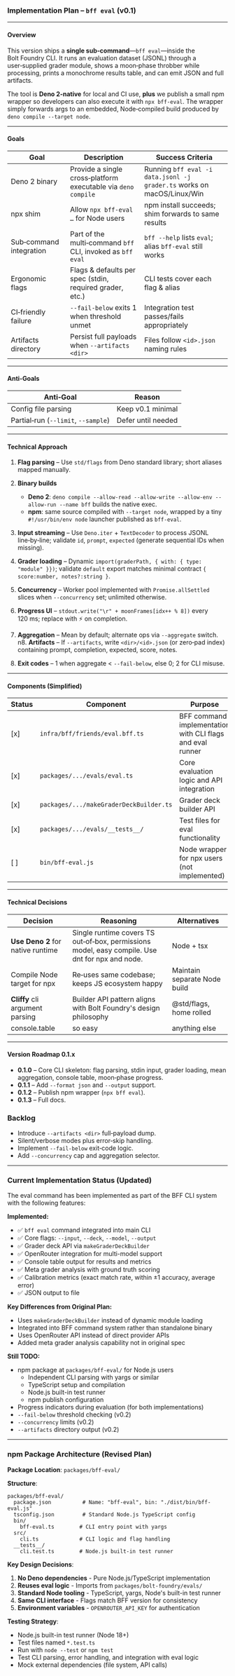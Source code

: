 ### Implementation Plan – `bff eval` (v0.1)

---

#### Overview

This version ships a **single sub‑command**—`bff eval`—inside the Bolt Foundry
CLI. It runs an evaluation dataset (JSONL) through a user‑supplied grader
module, shows a moon‑phase throbber while processing, prints a monochrome
results table, and can emit JSON and full artifacts.

The tool is **Deno 2‑native** for local and CI use, **plus** we publish a small
npm wrapper so developers can also execute it with `npx bff-eval`. The wrapper
simply forwards args to an embedded, Node‑compiled build produced by
`deno compile --target node`.

---

#### Goals

| Goal                    | Description                                                   | Success Criteria                                                       |
| ----------------------- | ------------------------------------------------------------- | ---------------------------------------------------------------------- |
| Deno 2 binary           | Provide a single cross‑platform executable via `deno compile` | Running `bff eval -i data.jsonl -j grader.ts` works on macOS/Linux/Win |
| npx shim                | Allow `npx bff-eval …` for Node users                         | npm install succeeds; shim forwards to same results                    |
| Sub‑command integration | Part of the multi‑command `bff` CLI, invoked as `bff eval`    | `bff --help` lists `eval`; alias `bff-eval` still works                |
| Ergonomic flags         | Flags & defaults per spec (stdin, required grader, etc.)      | CLI tests cover each flag & alias                                      |
| CI‑friendly failure     | `--fail-below` exits 1 when threshold unmet                   | Integration test passes/fails appropriately                            |
| Artifacts directory     | Persist full payloads when `--artifacts <dir>`                | Files follow `<id>.json` naming rules                                  |

---

#### Anti‑Goals

| Anti‑Goal                           | Reason             |
| ----------------------------------- | ------------------ |
| Config file parsing                 | Keep v0.1 minimal  |
| Partial‑run (`--limit`, `--sample`) | Defer until needed |

---

#### Technical Approach

1. **Flag parsing** – Use `std/flags` from Deno standard library; short aliases
   mapped manually.
2. **Binary builds**

   - **Deno 2**:
     `deno compile --allow-read --allow-write --allow-env --allow-run --name bff`
     builds the native exec.
   - **npm**: same source compiled with `--target node`, wrapped by a tiny
     `#!/usr/bin/env node` launcher published as `bff-eval`.
3. **Input streaming** – Use `Deno.iter` + `TextDecoder` to process JSONL
   line‑by‑line; validate `id`, `prompt`, `expected` (generate sequential IDs
   when missing).
4. **Grader loading** – Dynamic
   `import(graderPath, { with: { type: "module" }})`; validate `default` export
   matches minimal contract `{ score:number, notes?:string }`.
5. **Concurrency** – Worker pool implemented with `Promise.allSettled` slices
   when `--concurrency` set; unlimited otherwise.
6. **Progress UI** – `stdout.write("\r" + moonFrames[idx++ % 8])` every 120 ms;
   replace with ⚡ on completion.
7. **Aggregation** – Mean by default; alternate ops via `--aggregate` switch.
   n8. **Artifacts** – If `--artifacts`, write `<dir>/<id>.json` (or zero‑pad
   index) containing prompt, completion, expected, score, notes.
8. **Exit codes** – 1 when aggregate < `--fail-below`, else 0; 2 for CLI misuse.

---

#### Components (Simplified)

| Status | Component                               | Purpose                                                   |
| ------ | --------------------------------------- | --------------------------------------------------------- |
| \[x]   | `infra/bff/friends/eval.bff.ts`         | BFF command implementation with CLI flags and eval runner |
| \[x]   | `packages/.../evals/eval.ts`            | Core evaluation logic and API integration                 |
| \[x]   | `packages/.../makeGraderDeckBuilder.ts` | Grader deck builder API                                   |
| \[x]   | `packages/.../evals/__tests__/`         | Test files for eval functionality                         |
| \[ ]   | `bin/bff-eval.js`                       | Node wrapper for npx users (not implemented)              |

---

#### Technical Decisions

| Decision                          | Reasoning                                                                                       | Alternatives                 |
| --------------------------------- | ----------------------------------------------------------------------------------------------- | ---------------------------- |
| **Use Deno 2** for native runtime | Single runtime covers TS out‑of‑box, permissions model, easy compile. Use dnt for npx and node. | Node + tsx                   |
| Compile Node target for npx       | Re‑uses same codebase; keeps JS ecosystem happy                                                 | Maintain separate Node build |
| **Cliffy** cli argument parsing   | Builder API pattern aligns with Bolt Foundry's design philosophy                                | @std/flags, home rolled      |
| console.table                     | so easy                                                                                         | anything else                |

---

#### Version Roadmap 0.1.x

- **0.1.0** – Core CLI skeleton: flag parsing, stdin input, grader loading, mean
  aggregation, console table, moon‑phase progress.
- **0.1.1** – Add `--format json` and `--output` support.
- **0.1.2** – Publish npm wrapper (`npx bff eval`).
- **0.1.3** – Full docs.

### Backlog

- Introduce `--artifacts <dir>` full‑payload dump.
- Silent/verbose modes plus error‑skip handling.
- Implement `--fail-below` exit‑code logic.
- Add `--concurrency` cap and aggregation selector.

---

### Current Implementation Status (Updated)

The eval command has been implemented as part of the BFF CLI system with the
following features:

**Implemented:**

- ✅ `bff eval` command integrated into main CLI
- ✅ Core flags: `--input`, `--deck`, `--model`, `--output`
- ✅ Grader deck API via `makeGraderDeckBuilder`
- ✅ OpenRouter integration for multi-model support
- ✅ Console table output for results and metrics
- ✅ Meta grader analysis with ground truth scoring
- ✅ Calibration metrics (exact match rate, within ±1 accuracy, average error)
- ✅ JSON output to file

**Key Differences from Original Plan:**

- Uses `makeGraderDeckBuilder` instead of dynamic module loading
- Integrated into BFF command system rather than standalone binary
- Uses OpenRouter API instead of direct provider APIs
- Added meta grader analysis capability not in original spec

**Still TODO:**

- npm package at `packages/bff-eval/` for Node.js users
  - Independent CLI parsing with yargs or similar
  - TypeScript setup and compilation
  - Node.js built-in test runner
  - npm publish configuration
- Progress indicators during evaluation (for both implementations)
- `--fail-below` threshold checking (v0.2)
- `--concurrency` limits (v0.2)
- `--artifacts` directory output (v0.2)

---

### npm Package Architecture (Revised Plan)

**Package Location**: `packages/bff-eval/`

**Structure**:

```
packages/bff-eval/
  package.json          # Name: "bff-eval", bin: "./dist/bin/bff-eval.js"
  tsconfig.json         # Standard Node.js TypeScript config
  bin/
    bff-eval.ts        # CLI entry point with yargs
  src/
    cli.ts             # CLI logic and flag handling  
  __tests__/
    cli.test.ts        # Node.js built-in test runner
```

**Key Design Decisions**:

1. **No Deno dependencies** - Pure Node.js/TypeScript implementation
2. **Reuses eval logic** - Imports from `packages/bolt-foundry/evals/`
3. **Standard Node tooling** - TypeScript, yargs, Node's built-in test runner
4. **Same CLI interface** - Flags match BFF version for consistency
5. **Environment variables** - `OPENROUTER_API_KEY` for authentication

**Testing Strategy**:

- Node.js built-in test runner (Node 18+)
- Test files named `*.test.ts`
- Run with `node --test` or `npm test`
- Test CLI parsing, error handling, and integration with eval logic
- Mock external dependencies (file system, API calls)
